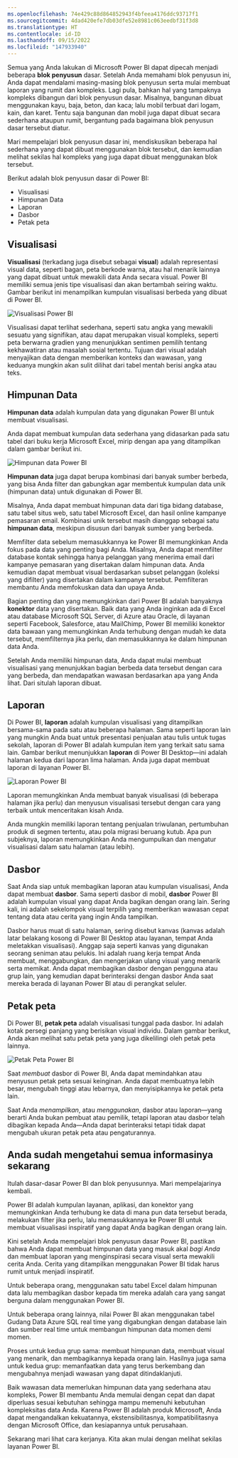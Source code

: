 ```yaml
---
ms.openlocfilehash: 74e429c88d864852943f4bfeea4176ddc93717f1
ms.sourcegitcommit: 4dad420efe7db03dfe52e8981c063eedbf31f3d8
ms.translationtype: HT
ms.contentlocale: id-ID
ms.lasthandoff: 09/15/2022
ms.locfileid: "147933940"
---
```

Semua yang Anda lakukan di Microsoft Power BI dapat dipecah menjadi beberapa **blok penyusun** dasar. Setelah Anda memahami blok penyusun ini, Anda dapat mendalami masing-masing blok penyusun serta mulai membuat laporan yang rumit dan kompleks. Lagi pula, bahkan hal yang tampaknya kompleks dibangun dari blok penyusun dasar. Misalnya, bangunan dibuat menggunakan kayu, baja, beton, dan kaca; lalu mobil terbuat dari logam, kain, dan karet. Tentu saja bangunan dan mobil juga dapat dibuat secara sederhana ataupun rumit, bergantung pada bagaimana blok penyusun dasar tersebut diatur.

Mari mempelajari blok penyusun dasar ini, mendiskusikan beberapa hal sederhana yang dapat dibuat menggunakan blok tersebut, dan kemudian melihat sekilas hal kompleks yang juga dapat dibuat menggunakan blok tersebut.

Berikut adalah blok penyusun dasar di Power BI:

* Visualisasi
* Himpunan Data
* Laporan
* Dasbor
* Petak peta

## <a name="visualizations"></a>Visualisasi
**Visualisasi** (terkadang juga disebut sebagai **visual**) adalah representasi visual data, seperti bagan, peta berkode warna, atau hal menarik lainnya yang dapat dibuat untuk mewakili data Anda secara visual. Power BI memiliki semua jenis tipe visualisasi dan akan bertambah seiring waktu. Gambar berikut ini menampilkan kumpulan visualisasi berbeda yang dibuat di Power BI.

![Visualisasi Power BI](../media/pbi-bblocks_01.png)

Visualisasi dapat terlihat sederhana, seperti satu angka yang mewakili sesuatu yang signifikan, atau dapat merupakan visual kompleks, seperti peta berwarna gradien yang menunjukkan sentimen pemilih tentang kekhawatiran atau masalah sosial tertentu. Tujuan dari visual adalah menyajikan data dengan memberikan konteks dan wawasan, yang keduanya mungkin akan sulit dilihat dari tabel mentah berisi angka atau teks.

## <a name="datasets"></a>Himpunan Data
**Himpunan data** adalah kumpulan data yang digunakan Power BI untuk membuat visualisasi.

Anda dapat membuat kumpulan data sederhana yang didasarkan pada satu tabel dari buku kerja Microsoft Excel, mirip dengan apa yang ditampilkan dalam gambar berikut ini.

![Himpunan data Power BI](../media/pbi-bblocks_02.png)

**Himpunan data** juga dapat berupa kombinasi dari banyak sumber berbeda, yang bisa Anda filter dan gabungkan agar membentuk kumpulan data unik (himpunan data) untuk digunakan di Power BI.

Misalnya, Anda dapat membuat himpunan data dari tiga bidang database, satu tabel situs web, satu tabel Microsoft Excel, dan hasil online kampanye pemasaran email. Kombinasi unik tersebut masih dianggap sebagai satu **himpunan data**, meskipun disusun dari banyak sumber yang berbeda.

Memfilter data sebelum memasukkannya ke Power BI memungkinkan Anda fokus pada data yang penting bagi Anda. Misalnya, Anda dapat memfilter database kontak sehingga hanya pelanggan yang menerima email dari kampanye pemasaran yang disertakan dalam himpunan data. Anda kemudian dapat membuat visual berdasarkan subset pelanggan (koleksi yang difilter) yang disertakan dalam kampanye tersebut. Pemfilteran membantu Anda memfokuskan data dan upaya Anda.

Bagian penting dan yang memungkinkan dari Power BI adalah banyaknya **konektor** data yang disertakan. Baik data yang Anda inginkan ada di Excel atau database Microsoft SQL Server, di Azure atau Oracle, di layanan seperti Facebook, Salesforce, atau MailChimp, Power BI memiliki konektor data bawaan yang memungkinkan Anda terhubung dengan mudah ke data tersebut, memfilternya jika perlu, dan memasukkannya ke dalam himpunan data Anda.

Setelah Anda memiliki himpunan data, Anda dapat mulai membuat visualisasi yang menunjukkan bagian berbeda data tersebut dengan cara yang berbeda, dan mendapatkan wawasan berdasarkan apa yang Anda lihat. Dari situlah laporan dibuat.

## <a name="reports"></a>Laporan
Di Power BI, **laporan** adalah kumpulan visualisasi yang ditampilkan bersama-sama pada satu atau beberapa halaman. Sama seperti laporan lain yang mungkin Anda buat untuk presentasi penjualan atau tulis untuk tugas sekolah, laporan di Power BI adalah kumpulan item yang terkait satu sama lain. Gambar berikut menunjukkan **laporan** di Power BI Desktop—ini adalah halaman kedua dari laporan lima halaman. Anda juga dapat membuat laporan di layanan Power BI.

![Laporan Power BI](../media/pbi-bblocks_03.png)

Laporan memungkinkan Anda membuat banyak visualisasi (di beberapa halaman jika perlu) dan menyusun visualisasi tersebut dengan cara yang terbaik untuk menceritakan kisah Anda.

Anda mungkin memiliki laporan tentang penjualan triwulanan, pertumbuhan produk di segmen tertentu, atau pola migrasi beruang kutub. Apa pun subjeknya, laporan memungkinkan Anda mengumpulkan dan mengatur visualisasi dalam satu halaman (atau lebih).

## <a name="dashboards"></a>Dasbor
Saat Anda siap untuk membagikan laporan atau kumpulan visualisasi, Anda dapat membuat **dasbor**. Sama seperti dasbor di mobil, **dasbor** Power BI adalah kumpulan visual yang dapat Anda bagikan dengan orang lain. Sering kali, ini adalah sekelompok visual terpilih yang memberikan wawasan cepat tentang data atau cerita yang ingin Anda tampilkan.

Dasbor harus muat di satu halaman, sering disebut kanvas (kanvas adalah latar belakang kosong di Power BI Desktop atau layanan, tempat Anda meletakkan visualisasi). Anggap saja seperti kanvas yang digunakan seorang seniman atau pelukis. Ini adalah ruang kerja tempat Anda membuat, menggabungkan, dan mengerjakan ulang visual yang menarik serta memikat.
Anda dapat membagikan dasbor dengan pengguna atau grup lain, yang kemudian dapat berinteraksi dengan dasbor Anda saat mereka berada di layanan Power BI atau di perangkat seluler.

## <a name="tiles"></a>Petak peta
Di Power BI, **petak peta** adalah visualisasi tunggal pada dasbor. Ini adalah kotak persegi panjang yang berisikan visual individu. Dalam gambar berikut, Anda akan melihat satu petak peta yang juga dikelilingi oleh petak peta lainnya.

![Petak Peta Power BI](../media/pbi-bblocks_04.png)

Saat *membuat* dasbor di Power BI, Anda dapat memindahkan atau menyusun petak peta sesuai keinginan. Anda dapat membuatnya lebih besar, mengubah tinggi atau lebarnya, dan menyisipkannya ke petak peta lain.

Saat Anda *menampilkan*, atau *menggunakan*, dasbor atau laporan—yang berarti Anda bukan pembuat atau pemilik, tetapi laporan atau dasbor telah dibagikan kepada Anda—Anda dapat berinteraksi tetapi tidak dapat mengubah ukuran petak peta atau pengaturannya.

## <a name="all-together-now"></a>Anda sudah mengetahui semua informasinya sekarang
Itulah dasar-dasar Power BI dan blok penyusunnya. Mari mempelajarinya kembali.

Power BI adalah kumpulan layanan, aplikasi, dan konektor yang memungkinkan Anda terhubung ke data di mana pun data tersebut berada, melakukan filter jika perlu, lalu memasukkannya ke Power BI untuk membuat visualisasi inspiratif yang dapat Anda bagikan dengan orang lain.

Kini setelah Anda mempelajari blok penyusun dasar Power BI, pastikan bahwa Anda dapat membuat himpunan data yang masuk akal *bagi Anda* dan membuat laporan yang menginspirasi secara visual serta mewakili cerita Anda. Cerita yang ditampilkan menggunakan Power BI tidak harus rumit untuk menjadi inspiratif.

Untuk beberapa orang, menggunakan satu tabel Excel dalam himpunan data lalu membagikan dasbor kepada tim mereka adalah cara yang sangat berguna dalam menggunakan Power BI.

Untuk beberapa orang lainnya, nilai Power BI akan menggunakan tabel Gudang Data Azure SQL real time yang digabungkan dengan database lain dan sumber real time untuk membangun himpunan data momen demi momen.

Proses untuk kedua grup sama: membuat himpunan data, membuat visual yang menarik, dan membagikannya kepada orang lain. Hasilnya juga sama untuk kedua grup: memanfaatkan data yang terus berkembang dan mengubahnya menjadi wawasan yang dapat ditindaklanjuti.

Baik wawasan data memerlukan himpunan data yang sederhana atau kompleks, Power BI membantu Anda memulai dengan cepat dan dapat diperluas sesuai kebutuhan sehingga mampu memenuhi kebutuhan kompleksitas data Anda. Karena Power BI adalah produk Microsoft, Anda dapat mengandalkan kekuatannya, ekstensibilitasnya, kompatibilitasnya dengan Microsoft Office, dan kesiapannya untuk perusahaan.

Sekarang mari lihat cara kerjanya. Kita akan mulai dengan melihat sekilas layanan Power BI.

